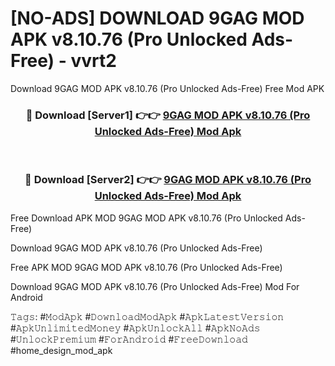# [NO-ADS] DOWNLOAD 9GAG MOD APK v8.10.76 (Pro Unlocked Ads-Free) - vvrt2
Download 9GAG MOD APK v8.10.76 (Pro Unlocked Ads-Free) Free Mod APK

<div align="center">
<h3>🔴 Download [Server1] 👉👉 <a href="https://apk-comot.site?title=9GAG_MOD_APK_v8.10.76_(Pro_Unlocked_Ads-Free)">9GAG MOD APK v8.10.76 (Pro Unlocked Ads-Free) Mod Apk</a></h3><br>

<h3>🔴 Download [Server2] 👉👉 <a href="https://apk-comot.site?title=9GAG_MOD_APK_v8.10.76_(Pro_Unlocked_Ads-Free)">9GAG MOD APK v8.10.76 (Pro Unlocked Ads-Free) Mod Apk</a></h3>
</div>


Free Download APK MOD 9GAG MOD APK v8.10.76 (Pro Unlocked Ads-Free)

Download 9GAG MOD APK v8.10.76 (Pro Unlocked Ads-Free) 

Free APK MOD 9GAG MOD APK v8.10.76 (Pro Unlocked Ads-Free) 

Download 9GAG MOD APK v8.10.76 (Pro Unlocked Ads-Free) Mod For Android

𝚃𝚊𝚐𝚜: #𝙼𝚘𝚍𝙰𝚙𝚔 #𝙳𝚘𝚠𝚗𝚕𝚘𝚊𝚍𝙼𝚘𝚍𝙰𝚙𝚔 #𝙰𝚙𝚔𝙻𝚊𝚝𝚎𝚜𝚝𝚅𝚎𝚛𝚜𝚒𝚘𝚗 #𝙰𝚙𝚔𝚄𝚗𝚕𝚒𝚖𝚒𝚝𝚎𝚍𝙼𝚘𝚗𝚎𝚢 #𝙰𝚙𝚔𝚄𝚗𝚕𝚘𝚌𝚔𝙰𝚕𝚕 #𝙰𝚙𝚔𝙽𝚘𝙰𝚍𝚜 #𝚄𝚗𝚕𝚘𝚌𝚔𝙿𝚛𝚎𝚖𝚒𝚞𝚖 #𝙵𝚘𝚛𝙰𝚗𝚍𝚛𝚘𝚒𝚍 #𝙵𝚛𝚎𝚎𝙳𝚘𝚠𝚗𝚕𝚘𝚊𝚍 #home_design_mod_apk